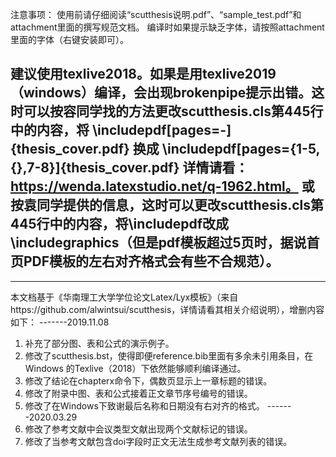 
注意事项：
使用前请仔细阅读“scutthesis说明.pdf”、“sample_test.pdf”和attachment里面的撰写规范文档。
编译时如果提示缺乏字体，请按照attachment里面的字体（右键安装即可）。

建议使用texlive2018。如果是用texlive2019（windows）编译，会出现brokenpipe提示出错。这时可以按容同学找的方法更改scutthesis.cls第445行中的内容，将
\includepdf[pages=-]{thesis_cover.pdf}
换成
\includepdf[pages={1-5,{},7-8}]{thesis_cover.pdf}
详情请看：https://wenda.latexstudio.net/q-1962.html。
或按袁同学提供的信息，这时可以更改scutthesis.cls第445行中的内容，将\includepdf改成\includegraphics（但是pdf模板超过5页时，据说首页PDF模板的左右对齐格式会有些不合规范）。
-------------------------------------------------------
-------------------------------------------------------
本文档基于《华南理工大学学位论文Latex/Lyx模板》（来自https://github.com/alwintsui/scutthesis，详情请看其相关介绍说明），增删内容如下：
-------2019.11.08
1.	补充了部分图、表和公式的演示例子。
2.	修改了scutthesis.bst，使得即便reference.bib里面有多余未引用条目，在Windows 的Texlive（2018）下依然能够顺利编译通过。
3.	修改了结论在chapterx命令下，偶数页显示上一章标题的错误。
4.	修改了附录中图、表和公式接着正文章节序号编号的错误。
5.	修改了在Windows下致谢最后名称和日期没有右对齐的格式。
-------2020.03.29
6.	修改了参考文献中会议类型文献出现两个文献标记的错误。
7.	修改了当参考文献包含doi字段时正文无法生成参考文献列表的错误。